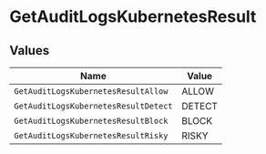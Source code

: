 # GetAuditLogsKubernetesResult


## Values

| Name                                 | Value                                |
| ------------------------------------ | ------------------------------------ |
| `GetAuditLogsKubernetesResultAllow`  | ALLOW                                |
| `GetAuditLogsKubernetesResultDetect` | DETECT                               |
| `GetAuditLogsKubernetesResultBlock`  | BLOCK                                |
| `GetAuditLogsKubernetesResultRisky`  | RISKY                                |